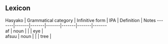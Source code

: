## Lexicon


Hasyako |	Grammatical category |	Infinitive form	| IPA	| Definition | Notes
-------|-------|-------|-------|-------|-------|-------													
af | 	noun	| | |		eye	| 																					
afsuu	| noun	| | |		tree	|																					
